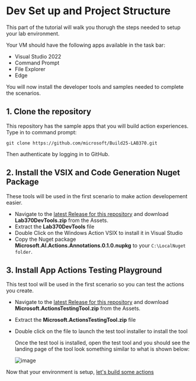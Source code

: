 # Dev Set up and Project Structure 
This part of the tutorial will walk you thorugh the steps needed to setup your lab environment. 

Your VM should have the following apps available in the task bar: 
- Visual Studio 2022
- Command Prompt
- File Explorer
- Edge

You will now install the developer tools and samples needed to complete the scenarios.  

## 1. Clone the repository
This repository has the sample apps that you will build action experiences. Type in to command prompt:

``` git clone https://github.com/microsoft/Build25-LAB370.git ```

Then authenticate by logging in to GitHub.

## 2. Install the VSIX and Code Generation Nuget Package
These tools will be used in the first scenario to make action developement easier. 

- Navigate to the [latest Release for this repository](https://github.com/microsoft/Build25-LAB370/releases/tag/v1.0.0) and download **Lab370DevTools.zip** from the Assets.
- Extract the **Lab370DevTools** file
- Double Click on the Windows Action VSIX to install it in Visual Studio
- Copy the Nuget package **Microsoft.AI.Actions.Annotations.0.1.0.nupkg** to your `C:\LocalNuget folder`.


## 3. Install App Actions Testing Playground 
This test tool will be used in the first scenario so you can test the actions you create.

- Navigate to the [latest Release for this repository](https://github.com/microsoft/Build25-LAB370/releases/tag/v1.0.0) and download **Microsoft.ActionsTestingTool.zip** from the Assets.
- Extract the **Microsoft.ActionsTestingTool.zip** file
- Double click on the file to launch the test tool installer to install the tool

  Once the test tool is installed, open the test tool and you should see the landing page of the tool look something similar to what is shown below:
  
  ![image](https://github.com/user-attachments/assets/7d3b9636-7e9f-48db-83e3-a6c1561541e5)

  
 

Now that your environment is setup, [let's build some actions](./3-build-actions.md)
